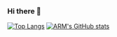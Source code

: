 ### Hi there 👋
[![Top Langs](https://github-readme-stats-phi-green-33.vercel.app/api/top-langs/?username=XXXFQ&theme=onedark&layout=compact)](https://github.com/anuraghazra/github-readme-stats)
[![ARM's GitHub stats](https://github-readme-stats-phi-green-33.vercel.app/api?username=XXXFQ&theme=onedark&count_private=true&show_icons=true)](https://github.com/anuraghazra/github-readme-stats)

<!--
**XXXFQ/XXXFQ** is a ✨ _special_ ✨ repository because its `README.md` (this file) appears on your GitHub profile.

Here are some ideas to get you started:

- 🔭 I’m currently working on ...
- 🌱 I’m currently learning ...
- 👯 I’m looking to collaborate on ...
- 🤔 I’m looking for help with ...
- 💬 Ask me about ...
- 📫 How to reach me: ...
- 😄 Pronouns: ...
- ⚡ Fun fact: ...
-->

